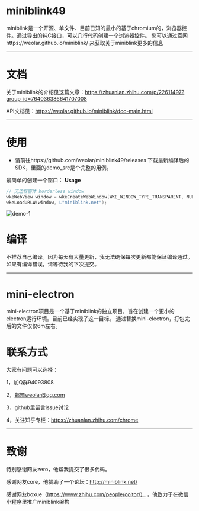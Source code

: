 # miniblink49

miniblink是一个开源、单文件、目前已知的最小的基于chromium的，浏览器控件。通过导出的纯C接口，可以几行代码创建一个浏览器控件。
您可以通过官网https://weolar.github.io/miniblink/ 来获取关于miniblink更多的信息

----

# 文档

关于miniblink的介绍见这篇文章：https://zhuanlan.zhihu.com/p/22611497?group_id=764036386641707008

API文档见：https://weolar.github.io/miniblink/doc-main.html 

----

# 使用
* 请前往https://github.com/weolar/miniblink49/releases 下载最新编译后的SDK，里面的demo_src是个完整的用例。

最简单的创建一个窗口：
**Usage**

```cpp
// 无边框窗体 borderless window
wkeWebView window = wkeCreateWebWindow(WKE_WINDOW_TYPE_TRANSPARENT, NULL, 0, 0, 640, 480);  
wkeLoadURLW(window, L"miniblink.net");
```
![demo-1](https://weolar.github.io/miniblink/assets/images/demo-0.gif)

# 编译

不推荐自己编译。因为每天有大量更新，我无法确保每次更新都能保证编译通过。如果有编译错误，请等待我的下次提交。

----

# mini-electron

mini-electron项目是一个基于miniblink的独立项目，旨在创建一个更小的electron运行环境。目前已经实现了这一目标。
通过替换mini-electron，打包完后的文件仅仅6m左右。

# 联系方式

大家有问题可以选择：

1，加Q群94093808

2，邮箱weolar@qq.com

3，github里留言issue讨论

4，关注知乎专栏：https://zhuanlan.zhihu.com/chrome

----

# 致谢

特别感谢网友zero，他帮我提交了很多代码。

感谢网友core，他赞助了一个论坛：http://miniblink.net/

感谢网友boxue（https://www.zhihu.com/people/coltor/） ，他致力于在微信小程序里推广miniblink架构


